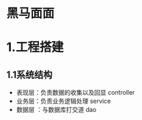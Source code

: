 # 黑马面面





# 1.工程搭建

## 1.1系统结构

- 表现层：负责数据的收集以及回显 controller
- 业务层：负责业务逻辑处理 service
- 数据层 ：与数据库打交道  dao



